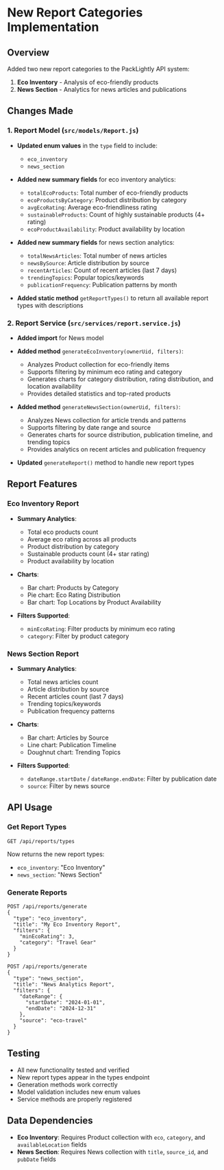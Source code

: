 # New Report Categories Implementation

## Overview
Added two new report categories to the PackLightly API system:
1. **Eco Inventory** - Analysis of eco-friendly products
2. **News Section** - Analytics for news articles and publications

## Changes Made

### 1. Report Model (`src/models/Report.js`)
- **Updated enum values** in the `type` field to include:
  - `eco_inventory`
  - `news_section`

- **Added new summary fields** for eco inventory analytics:
  - `totalEcoProducts`: Total number of eco-friendly products
  - `ecoProductsByCategory`: Product distribution by category
  - `avgEcoRating`: Average eco-friendliness rating
  - `sustainableProducts`: Count of highly sustainable products (4+ rating)
  - `ecoProductAvailability`: Product availability by location

- **Added new summary fields** for news section analytics:
  - `totalNewsArticles`: Total number of news articles
  - `newsBySource`: Article distribution by source
  - `recentArticles`: Count of recent articles (last 7 days)
  - `trendingTopics`: Popular topics/keywords
  - `publicationFrequency`: Publication patterns by month

- **Added static method** `getReportTypes()` to return all available report types with descriptions

### 2. Report Service (`src/services/report.service.js`)
- **Added import** for News model
- **Added method** `generateEcoInventory(ownerUid, filters)`:
  - Analyzes Product collection for eco-friendly items
  - Supports filtering by minimum eco rating and category
  - Generates charts for category distribution, rating distribution, and location availability
  - Provides detailed statistics and top-rated products

- **Added method** `generateNewsSection(ownerUid, filters)`:
  - Analyzes News collection for article trends and patterns
  - Supports filtering by date range and source
  - Generates charts for source distribution, publication timeline, and trending topics
  - Provides analytics on recent articles and publication frequency

- **Updated** `generateReport()` method to handle new report types

## Report Features

### Eco Inventory Report
- **Summary Analytics**:
  - Total eco products count
  - Average eco rating across all products
  - Product distribution by category
  - Sustainable products count (4+ star rating)
  - Product availability by location

- **Charts**:
  - Bar chart: Products by Category
  - Pie chart: Eco Rating Distribution
  - Bar chart: Top Locations by Product Availability

- **Filters Supported**:
  - `minEcoRating`: Filter products by minimum eco rating
  - `category`: Filter by product category

### News Section Report
- **Summary Analytics**:
  - Total news articles count
  - Article distribution by source
  - Recent articles count (last 7 days)
  - Trending topics/keywords
  - Publication frequency patterns

- **Charts**:
  - Bar chart: Articles by Source
  - Line chart: Publication Timeline
  - Doughnut chart: Trending Topics

- **Filters Supported**:
  - `dateRange.startDate` / `dateRange.endDate`: Filter by publication date
  - `source`: Filter by news source

## API Usage

### Get Report Types
```
GET /api/reports/types
```
Now returns the new report types:
- `eco_inventory`: "Eco Inventory"
- `news_section`: "News Section"

### Generate Reports
```
POST /api/reports/generate
{
  "type": "eco_inventory",
  "title": "My Eco Inventory Report",
  "filters": {
    "minEcoRating": 3,
    "category": "Travel Gear"
  }
}
```

```
POST /api/reports/generate
{
  "type": "news_section", 
  "title": "News Analytics Report",
  "filters": {
    "dateRange": {
      "startDate": "2024-01-01",
      "endDate": "2024-12-31"
    },
    "source": "eco-travel"
  }
}
```

## Testing
- All new functionality tested and verified
- New report types appear in the types endpoint
- Generation methods work correctly
- Model validation includes new enum values
- Service methods are properly registered

## Data Dependencies
- **Eco Inventory**: Requires Product collection with `eco`, `category`, and `availableLocation` fields
- **News Section**: Requires News collection with `title`, `source_id`, and `pubDate` fields